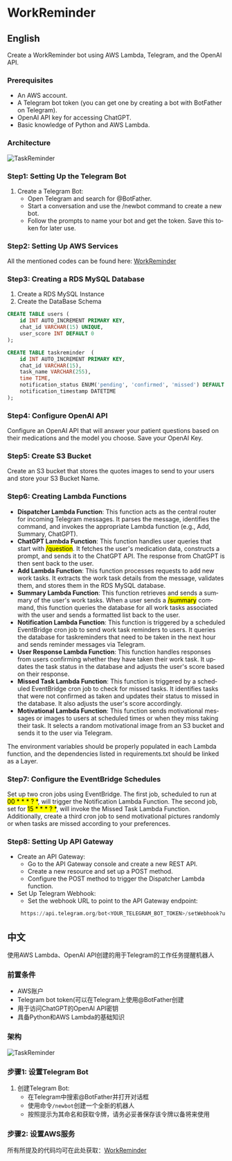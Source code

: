 # WorkReminder

<div lang="en">

## English

Create a WorkReminder bot using AWS Lambda, Telegram, and the OpenAI API.

### Prerequisites
- An AWS account.
- A Telegram bot token (you can get one by creating a bot with BotFather on Telegram).
- OpenAI API key for accessing ChatGPT.
- Basic knowledge of Python and AWS Lambda.

### Architecture


![TaskReminder](https://github.com/mingyu110/Cloud-and-GenAI/assets/48540798/6b68f291-a342-419e-9504-91492f5738a2)

### Step1: Setting Up the Telegram Bot
1. Create a Telegram Bot:
   - Open Telegram and search for @BotFather.
   - Start a conversation and use the /newbot command to create a new bot.
   - Follow the prompts to name your bot and get the token. Save this token for later use.

### Step2: Setting Up AWS Services
All the mentioned codes can be found here: [WorkReminder](https://github.com/mingyu110/Cloud-and-GenAI/WorkReminder-with-OpenAI-and-Lambda)

### Step3: Creating a RDS MySQL Database
1. Create a RDS MySQL Instance
2. Create the DataBase Schema
```sql
CREATE TABLE users (
    id INT AUTO_INCREMENT PRIMARY KEY,
    chat_id VARCHAR(15) UNIQUE,
    user_score INT DEFAULT 0
);

CREATE TABLE taskreminder  (
    id INT AUTO_INCREMENT PRIMARY KEY,
    chat_id VARCHAR(15),
    task_name VARCHAR(255),
    time TIME,
    notification_status ENUM('pending', 'confirmed', 'missed') DEFAULT 'pending',
    notification_timestamp DATETIME
);
```
### Step4: Configure OpenAI API
Configure an OpenAI API that will answer your patient questions based on their medications and the model you choose. Save your OpenAI Key.

### Step5: Create S3 Bucket
Create an S3 bucket that stores the quotes images to send to your users and store your S3 Bucket Name.

### Step6: Creating Lambda Functions
- **Dispatcher Lambda Function**: This function acts as the central router for incoming Telegram messages. It parses the message, identifies the command, and invokes the appropriate Lambda function (e.g., Add, Summary, ChatGPT).
- **ChatGPT Lambda Function**: This function handles user queries that start with <mark>/question</mark>. It fetches the user's medication data, constructs a prompt, and sends it to the ChatGPT API. The response from ChatGPT is then sent back to the user.
- **Add Lambda Function**: This function processes requests to add new work tasks. It extracts the work task details from the message, validates them, and stores them in the RDS MySQL database.
- **Summary Lambda Function**: This function retrieves and sends a summary of the user's work tasks. When a user sends a <mark>/summary</mark> command, this function queries the database for all work tasks associated with the user and sends a formatted list back to the user.
- **Notification Lambda Function**: This function is triggered by a scheduled EventBridge cron job to send work task reminders to users. It queries the database for taskreminders that need to be taken in the next hour and sends reminder messages via Telegram.
- **User Response Lambda Function**: This function handles responses from users confirming whether they have taken their work task. It updates the task status in the database and adjusts the user's score based on their response.
- **Missed Task Lambda Function**: This function is triggered by a scheduled EventBridge cron job to check for missed tasks. It identifies tasks that were not confirmed as taken and updates their status to missed in the database. It also adjusts the user's score accordingly.
- **Motivational Lambda Function**: This function sends motivational messages or images to users at scheduled times or when they miss taking their task. It selects a random motivational image from an S3 bucket and sends it to the user via Telegram.

The environment variables should be properly populated in each Lambda function, and the dependencies listed in requirements.txt should be linked as a Layer.

### Step7: Configure the EventBridge Schedules
Set up two cron jobs using EventBridge. The first job, scheduled to run at <mark>00 * * * ? *</mark>, will trigger the Notification Lambda Function. The second job, set for <mark>15 * * * ? *</mark>, will invoke the Missed Task Lambda Function. Additionally, create a third cron job to send motivational pictures randomly or when tasks are missed according to your preferences.

### Step8: Setting Up API Gateway
- Create an API Gateway:
  - Go to the API Gateway console and create a new REST API.
  - Create a new resource and set up a POST method.
  - Configure the POST method to trigger the Dispatcher Lambda function.
- Set Up Telegram Webhook:
  - Set the webhook URL to point to the API Gateway endpoint:
   ```sql
    https://api.telegram.org/bot<YOUR_TELEGRAM_BOT_TOKEN>/setWebhook?url=https://<YOUR_API_GATEWAY_URL>/webhook
   ```

</div>

<div lang="zh">

## 中文

使用AWS Lambda、OpenAI API创建的用于Telegram的工作任务提醒机器人

### 前置条件
- AWS账户
- Telegram bot token(可以在Telegram上使用@BotFather创建
- 用于访问ChatGPT的OpenAI API密钥
- 具备Python和AWS Lambda的基础知识

### 架构


![TaskReminder](https://github.com/mingyu110/Cloud-and-GenAI/assets/48540798/b01ce495-8d2e-48d7-ab29-9122121bd572)

### 步骤1: 设置Telegram Bot
1. 创建Telegram Bot:
   - 在Telegram中搜索@BotFather并打开对话框
   - 使用命令`/newbot`创建一个全新的机器人
   - 按照提示为其命名和获取令牌，请务必妥善保存该令牌以备将来使用
### 步骤2: 设置AWS服务
所有所提及的代码均可在此处获取：[WorkReminder](https://github.com/mingyu110/Cloud-and-GenAI/WorkReminder-with-OpenAI-and-Lambda)

</div>
